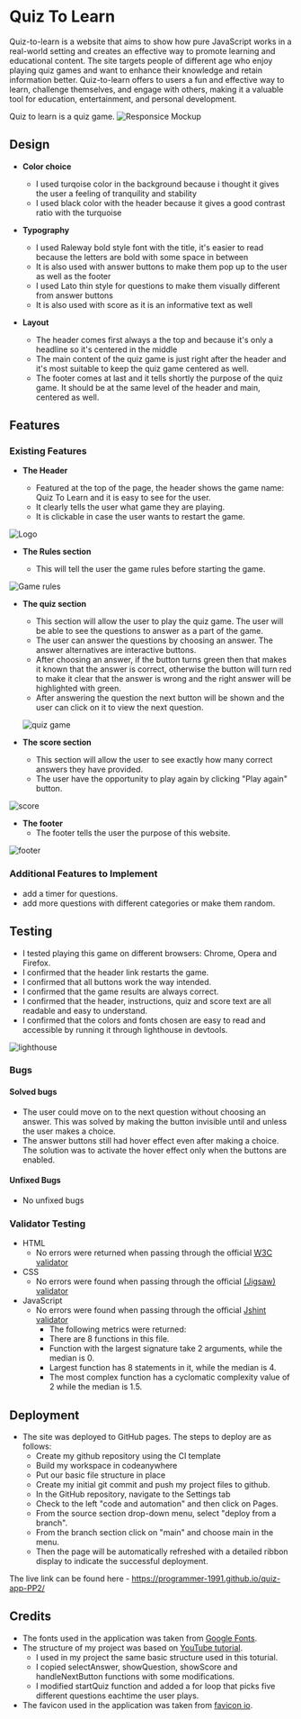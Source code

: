 # Quiz To Learn

Quiz-to-learn is a website that aims to show how pure JavaScript works in a real-world setting and creates an effective way to promote learning and educational content. The site targets people of different age who enjoy playing quiz games and want to enhance their knowledge and retain information better. Quiz-to-learn offers to users a fun and effective way to learn, challenge themselves, and engage with others, making it a valuable tool for education, entertainment, and personal development.

Quiz to learn is a quiz game.
![Responsice Mockup]()

## Design

- __Color choice__
  - I used turqoise color in the background because i thought it gives the user a feeling of tranquility and stability
  - I used black color with the header because it gives a good contrast ratio with the turquoise

- __Typography__
  - I used Raleway bold style font with the title, it's easier to read because the letters are bold with some space in between
  - It is also used with answer buttons to make them pop up to the user as well as the footer
  - I used Lato thin style for questions to make them visually different from answer buttons 
  - It is also used with score as it is an informative text as well

- __Layout__
  - The header comes first always a the top and because it's only a headline so it's centered in the middle
  - The main content of the quiz game is just right after the header and it's most suitable to keep the quiz game centered as well.
  - The footer comes at last and it tells shortly the purpose of the quiz game. It should be at the same level of the header and main, centered as well.

## Features

### Existing Features

- __The Header__
  
  - Featured at the top of the page, the header shows the game name: Quiz To Learn and it is easy to see for the user.
  - It clearly tells the user what game they are playing.
  - It is clickable in case the user wants to restart the game.

![Logo](assets/images/header.png)

- __The Rules section__
  
  - This will tell the user the game 
  rules before starting the game.


![Game rules](assets/images/rules.png)

- __The quiz section__

  - This section will allow the user to play the quiz game. The user will be able to see the questions to answer as a part of the game.  
  - The user can answer the questions by choosing an answer. The answer alternatives are interactive buttons.
  - After choosing an answer, if the button turns green then that makes it known that the answer is correct, otherwise the button will turn red to make it clear that the answer is wrong and the right answer will be highlighted with green.
  - After answering the question the next button will be shown and the user can click on it to view the next question.
  
  ![quiz game](assets/images/quiz_game.png)

- __The score section__ 
 
  - This section will allow the user to see exactly how many correct answers they have provided.
  - The user have the opportunity to play again by clicking "Play again" button.

![score](assets/images/score.png)

- __The footer__
  - The footer tells the user the purpose of this website.

![footer](assets/images/footer.png)

### Additional Features to Implement

- add a timer for questions.
- add more questions with different categories or make them random.


## Testing

- I tested playing this game on different browsers: Chrome, Opera and Firefox.
- I confirmed that the header link restarts the game.
- I confirmed that all buttons work the way intended.
- I confirmed that the game results are always correct.
- I confirmed that the header, instructions, quiz and score text are all readable and easy to understand.
- I confirmed that the colors and fonts chosen are easy to read and accessible by running it through lighthouse in devtools.

![lighthouse](assets/images/lighthouse_testing.png)


### Bugs

#### Solved bugs

- The user could move on to the next question without choosing an answer. This was solved by making the button invisible until and unless the user makes a choice.
- The answer buttons still had hover effect even after making a choice. The solution was to activate the hover effect only when the buttons are enabled.

#### Unfixed Bugs

- No unfixed bugs

### Validator Testing

- HTML
  - No errors were returned when passing through the official [W3C validator](https://validator.w3.org/nu/?doc=https%3A%2F%2Fprogrammer-1991.github.io%2Fquiz-app-PP2%2F)
- CSS
  - No errors were found when passing through the official [(Jigsaw) validator](https://jigsaw.w3.org/css-validator/validator?uri=https%3A%2F%2Fprogrammer-1991.github.io%2Fquiz-app-PP2%2F&profile=css3svg&usermedium=all&warning=1&vextwarning=&lang=sv)
- JavaScript
  - No errors were found when passing through the official [Jshint validator](https://jshint.com/)
    - The following metrics were returned:
    - There are 8 functions in this file.
    - Function with the largest signature take 2 arguments, while the median is 0.
    - Largest function has 8 statements in it, while the median is 4.
    - The most complex function has a cyclomatic complexity value of 2 while the median is 1.5.

## Deployment

- The site was deployed to GitHub pages. The steps to deploy are as follows:
  - Create my github repository using the CI template
  - Build my workspace in codeanywhere
  - Put our basic file structure in place
  - Create my initial git commit and push my project files to github.
  - In the GitHub repository, navigate to the Settings tab
  - Check to the left "code and automation" and then click on Pages.
  - From the source section drop-down menu, select "deploy from a branch".
  - From the branch section click on "main" and choose main in the menu.
  - Then the page will be automatically refreshed with a detailed ribbon display to indicate the successful deployment.

The live link can be found here - <https://programmer-1991.github.io/quiz-app-PP2/>
## Credits

- The fonts used in the application was taken from [Google Fonts](https://fonts.google.com/).
- The structure of my project was based on [YouTube tutorial](https://www.youtube.com/watch?v=PBcqGxrr9g8).
   - I used in my project the same basic structure used in this toturial.
   - I copied selectAnswer, showQuestion, showScore and handleNextButton functions with some modifications.
   - I modified startQuiz function and added a for loop that picks five different questions eachtime the user plays.
- The favicon used in the application was taken from [favicon io](https://favicon.io/).